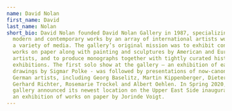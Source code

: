 ```yaml
---
name: David Nolan
first_name: David
last_name: Nolan
short_bio: David Nolan founded David Nolan Gallery in 1987, specializing in
  modern and contemporary works by an array of international artists working in
  a variety of media. The gallery’s original mission was to exhibit contemporary
  works on paper along with painting and sculptures by American and European
  artists, and to produce monographs together with tightly curated historical
  exhibitions. The first solo show at the gallery – an exhibition of early
  drawings by Sigmar Polke - was followed by presentations of now-canonical
  German artists, including Georg Baselitz, Martin Kippenberger, Dieter Roth,
  Gerhard Richter, Rosemarie Trockel and Albert Oehlen. In Spring 2020, the
  gallery announced its newest location on the Upper East Side inaugurated with
  an exhibition of works on paper by Jorinde Voigt.
---
```

